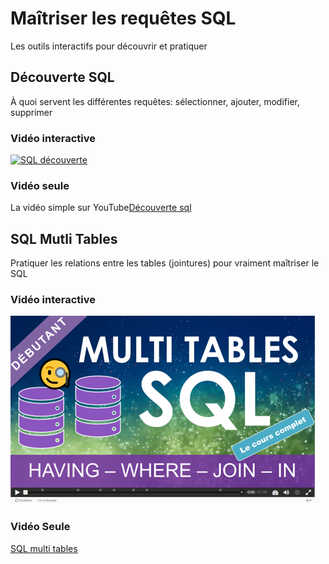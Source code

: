 # Maîtriser les requêtes SQL
Les outils interactifs pour découvrir et pratiquer

## Découverte SQL
À quoi servent les différentes requêtes: sélectionner, ajouter, modifier, supprimer

### Vidéo interactive

[![SQL découverte](https://raw.githubusercontent.com/fxpar/h5p-apps/main/apps/decouverte-sql/Image.png)](https://fxpar.github.io/h5p-apps/apps/decouverte-sql/)

### Vidéo seule

La vidéo simple sur YouTube[Découverte sql](https://www.youtube.com/watch?v=HpI_tety6XU)

## SQL Mutli Tables

Pratiquer les relations entre les tables (jointures) pour vraiment maîtriser le SQL

### Vidéo interactive
[![SQL Multi Tables](https://raw.githubusercontent.com/fxpar/h5p-apps/main/apps/sql-multi-tables/Image.png)](https://fxpar.github.io/h5p-apps/apps/sql-multi-tables/)

### Vidéo Seule
[SQL multi tables](https://www.youtube.com/watch?v=Wdd_K9t7ZwI)




